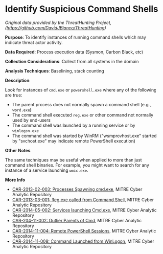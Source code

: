 # Identify Suspicious Command Shells

*Original data provided by the ThreatHunting Project, (https://github.com/DavidJBianco/ThreatHunting)*

**Purpose**: 
To identify instances of running command shells which may indicate threat actor activity.

**Data Required**: 
Process execution data (Sysmon, Carbon Black, etc)

**Collection Considerations**: 
Collect from all systems in the domain

**Analysis Techniques**: 
Baselining, stack counting

**Description**

Look for instances of `cmd.exe` or `powershell.exe` where any of the following are true:

* The parent process does not normally spawn a command shell (e.g., `word.exe`)
* The command shell executed `reg.exe` or other command not normally used by end-users
* The command shell was launched by a running service or by `winlogon.exe`
* The command shell was started by WinRM ("wsmprovhost.exe" started by "svchost.exe" may indicate remote PowerShell execution)

**Other Notes**

The same techniques may be useful when applied to more than just command shell binaries.  For example, you might want to search for any instance of a service launching `wmic.exe`.

**More Info**

* [CAR-2013-02-003: Processes Spawning cmd.exe](https://car.mitre.org/wiki/CAR-2013-02-003), MITRE Cyber Analytic Repository
* [CAR-2013-03-001: Reg.exe called from Command Shell](https://car.mitre.org/wiki/CAR-2013-03-001), MITRE Cyber Analytic Repository
* [CAR-2014-05-002: Services launching Cmd.exe](https://car.mitre.org/wiki/CAR-2014-05-002), MITRE Cyber Analytic Repository
* [CAR-204-11-002: Outlier Parents of Cmd](https://car.mitre.org/wiki/CAR-2014-11-002), MITRE Cyber Analytic Repository
* [CAR-2014-11-004: Remote PowerShell Sessions](https://car.mitre.org/wiki/CAR-2014-11-004), MITRE Cyber Analytic Repository
* [CAR-2014-11-008: Command Launched from WinLogon](https://car.mitre.org/wiki/CAR-2014-11-008), MITRE Cyber Analytic Repository

